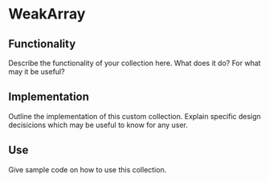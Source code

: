 # WeakArray

## Functionality

Describe the functionality of your collection here. What does it do? For what may it be useful?

## Implementation

Outline the implementation of this custom collection. Explain specific design decisicions which may be useful to know for any user.

## Use

Give sample code on how to use this collection.

